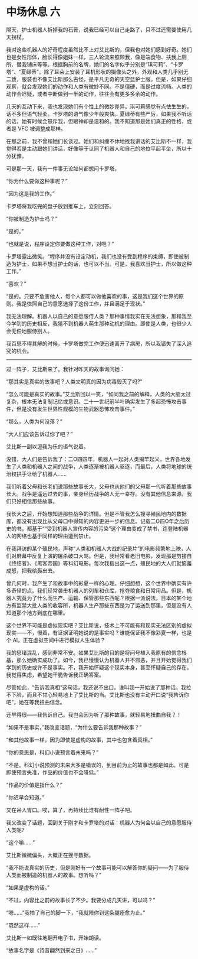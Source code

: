 # 中场休息 六

隔天，护士机器人拆掉我的石膏，说我已经可以自己走路了，只不过还需要使用几天拐杖。

我对这些机器人的好奇程度虽然比不上对艾比斯的，但我也对她们感到好奇。她们也是女性形体，脸长得像姐妹一样，三人轮流来照顾我，像是端食物、扶我上厕所、替我铺床等等。根据胸前的名牌，她们的名字似乎分别是“琪可莉”、“卡罗塔”、“夏绿蒂”。除了耳朵上安装了耳机形状的摄像头之外，外观和人类几乎别无二致，服装也不像艾比斯那么古怪，是平凡无奇的天空蓝护士服。但是，如果仔细观察，就会发现她们的动作和人类有微妙不同。不是僵硬，而是过度流畅。人类的动作会迟疑，或者中断做到一半的动作，往往会有更多多余的动作。

几天的互动下来，我也发现她们有个性上的微妙差异。琪可莉感觉有点怯生生的，话不多但语气轻柔。卡罗塔的语气像少年般爽快。夏绿蒂有些严厉，如果我不听话的话，她有时候会怒斥我，但眼神却是温和的。我不知道那是她们真正的性格，或者是 VFC 被调整成那样。

在那之前，我不曾和她们长谈过。她们和纠缠不休地找我讲话的艾比斯不一样，我觉得若是主动跟她们讲话，好像等于认同了机器人和自己的地位平起平坐，所以十分犹豫。

可是那一天，我有一件事无论如何都想问卡罗塔。

“你为什么要做这种事呢？”

“因为这是我的工作。”

卡罗塔将我吃完的盘子放到推车上，立刻回答。

“你被制造为护士吗？”

“是的。”

“也就是说，程序设定你要做这种工作，对吧？”

卡罗塔露出微笑。“程序并没有设定动机，我们也没有受到程序的束缚，即使被制造为护士，如果不想当护士的话，也可以不当。可是，我喜欢当护士，所以做这种工作。”

“喜欢？”

“是的。只要不危害他人，每个人都可以做他喜欢的事，这是我们这个世界的原则。我是依照自己的意愿选择了这份工作，并且满足于现状。”

我无法理解。机器人以自己的意愿服侍人类？那种事情我实在无法想象，那和我至今学到的历史相反，我猜不到机器人萌生那种动机的理由。即使是人类，也很少人会无偿地服侍别人。

我百思不得其解的时候，卡罗塔做完工作便迅速离开了病房，所以我错失了深入追究的机会。

---

过一阵子，艾比斯来了。我针对昨天的故事询问她：

“那其实是真实的故事吧？人类文明真的因为病毒毁灭了吗?”

“怎么可能是真实的故事。”艾比斯回以一笑，“如同我之前的解释，人类的大脑太过复杂，根本无法复制记忆或意识。二十一世纪前半叶确实发生了多起恐怖攻击事件，但是没有发生世界性规模的生物武器恐怖攻击事件。”

“那么，人类为何没落？”

“大人们应该告诉过你了吧？”

艾比斯一副以逗我为乐的语气说着。

没错，大人们是告诉我了：二O四四年，机器人一起对人类揭竿起义，世界各地发生了人类和机器人之间的战争，人类逐渐被机器人驱逐，而最后，人类将地球的统治权拱手让给了机器人……

我们听着父母和长老们说那些故事长大，父母也从他们的父母那一代听着那些故事长大。战争是遥远过去的事，亲身经历战争的人无一幸存。没有其他信息来源，我们只好相信那些故事。

我长大之后，开始想知道那些战争的详情。但是不管我怎么搜寻殖民地内的数据库，都没有出现比从父母口中得知的内容更进一步的信息。记载二O四O年之后历史的书，都基于““受到机器人宣传内容的污染”这个理由变成了禁书，连登陆机器人的网络也基于同样的理由遭到禁止。

在我拜访的某个殖民地，声称“人类和机器人大战的纪录片”的电影频繁地上映，人们对屏幕中反复上演的屠杀破口大骂。但是，我经常看老旧电影，发现那是剪接自《终结者》、《黑客帝国》等科幻电影。每次我指出这一点，殖民地的大人们就恼羞成怒，把我给轰出去。

曾几何时，我产生了和故事中的彩夏一样的心理。仔细想想，这个世界中确实有许多奇怪的点。我们经常袭击机器人的列车和仓库，抢夺粮食和日常用品。但是，机器人究竟为了什么而生产、运输、保管那些东西呢？根据一派说法，日本的某个地方有监禁大批人类的收容所，机器人生产那些东西是为了运送到那里，但是没有人知道那个地方到底在哪里。

这个世界不可能是虚拟现实吧？艾比斯说，技术上不可能有和现实无法区别的虚拟现实——不，慢着，有证据证明她说的是事实吗？谁能保证我不像彩夏一样，也是个 AI，正在虚拟空间中进行模拟人生体验？

我的思绪混乱，感到非常不安。如果艾比斯的目的是将问号植入我原有的信念根基，那么她确实成功了。如今，我已慢慢认为机器人并不邪恶，并且开始觉得我们学到的历史或许不是事实。不，我开始怀疑这个现实本身，甚至怀疑自己的存在。我觉得焦虑，希望她干脆告诉我正确答案。

尽管如此，“告诉我真相”这句话，我还说不出口。谁叫我一开始说了那种话，我拉不下脸，而且不甘心轻易地上了艾比斯的当。艾比斯也没有主动开口说“我告诉你吧”，她在等我扭曲信念。

还早得很——我告诉自己。我岂会因为听了那种故事，就轻易地扭曲自我？！

“如果不是事实，”我改变话题，“为什么要告诉我那种故事？”

“和其他故事一样。因为即使是虚构的故事，其中也包含着真相。”

“你的意思是，科幻小说预言着未来吗？”

“不是。科幻小说预测的未来大多是错误的，到目前为止的故事也都是如此。可是即使预言失准，作品的价值也不会降低。”

“作品的价值是指什么？”

“你迟早会知道。”

又在吊人胃口。唉，算了，再持续比谁有耐性一阵子吧。

我又改变了话题，回到关于刚才和卡罗塔的对话：机器人为何会以自己的意愿服侍人类呢?

“这个嘛……”

艾比斯微微偏头，大概正在搜寻数据。

“我不能说真实的历史，但是刚好有一个故事可能可以解答你的疑问——为了服侍人类而被制造的机器人的故事。想听吗？”

“如果是虚构的话。”

“不过，内容比之前的故事长了不少。我要分成几天讲，可以吗？”

“嗯……”我拍了自己的脚一下，“我就陪你到这条腿痊愈为止。”

“既然这样……”

艾比斯一如既往地翻开电子书，开始朗读。

“故事名字是《诗音翩然到来之日》……”